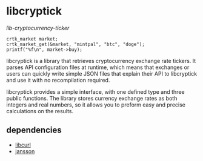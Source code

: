 # libcryptick

*lib-cryptocurrency-ticker*

	crtk_market market;
	crtk_market_get(&market, "mintpal", "btc", "doge");
	printf("%f\n", market->buy);

libcryptick is a library that retrieves cryptocurrency exchange rate tickers. It parses API configuration files at runtime, which means that exchanges or users can quickly write simple JSON files that explain their API to libcryptick and use it with no recompilation required.

libcryptick provides a simple interface, with one defined type and three public functions. The library stores currency exchange rates as both integers and real numbers, so it allows you to preform easy and precise calculations on the results.

## dependencies

* [libcurl](http://curl.haxx.se/libcurl/)
* [jansson](http://www.digip.org/jansson/)
